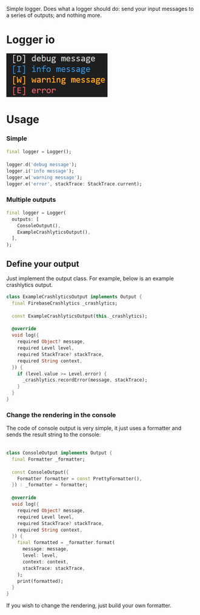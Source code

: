 
Simple logger. Does what a logger should do: send your input messages to a series of outputs; and nothing more.

# Logger io

![logs](logs.png)


# Usage

### Simple

```dart
final logger = Logger();

logger.d('debug message');
logger.i('info message');
logger.w('warning message');
logger.e('error', stackTrace: StackTrace.current);
```

### Multiple outputs

```dart
final logger = Logger(
  outputs: [
    ConsoleOutput(),
    ExampleCrashlyticsOutput(),
  ],
);
```

## Define your output

Just implement the output class. For example, below is an example crashlytics output. 

```dart
class ExampleCrashlyticsOutput implements Output {
  final FirebaseCrashlytics _crashlytics;

  const ExampleCrashlyticsOutput(this._crashlytics);

  @override
  void log({
    required Object? message,
    required Level level,
    required StackTrace? stackTrace,
    required String context,
  }) {
    if (level.value >= Level.error) {
      _crashlytics.recordError(message, stackTrace);
    }
  }
}
```

### Change the rendering in the console

The code of console output is very simple, it just uses a formatter and sends 
the result string to the console: 

```dart

class ConsoleOutput implements Output {
  final Formatter _formatter;

  const ConsoleOutput({
    Formatter formatter = const PrettyFormatter(),
  }) : _formatter = formatter;

  @override
  void log({
    required Object? message,
    required Level level,
    required StackTrace? stackTrace,
    required String context,
  }) {
    final formatted = _formatter.format(
      message: message,
      level: level,
      context: context,
      stackTrace: stackTrace,
    );
    print(formatted);
  }
}
```

If you wish to change the rendering, just build your own formatter.
